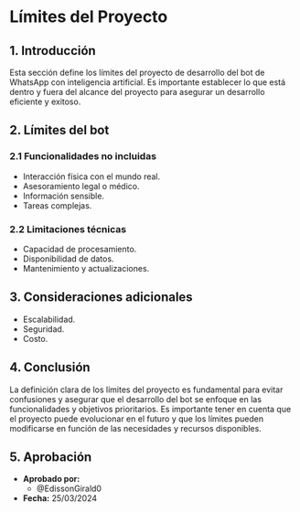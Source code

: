 # Límites del Proyecto

## 1. Introducción

Esta sección define los límites del proyecto de desarrollo del bot de WhatsApp con inteligencia artificial. Es importante establecer lo que está dentro y fuera del alcance del proyecto para asegurar un desarrollo eficiente y exitoso.

## 2. Límites del bot

### 2.1 Funcionalidades no incluidas

* Interacción física con el mundo real.
* Asesoramiento legal o médico.
* Información sensible.
* Tareas complejas.

### 2.2 Limitaciones técnicas

* Capacidad de procesamiento.
* Disponibilidad de datos.
* Mantenimiento y actualizaciones.

## 3. Consideraciones adicionales

* Escalabilidad.
* Seguridad.
* Costo.

## 4. Conclusión

La definición clara de los límites del proyecto es fundamental para evitar confusiones y asegurar que el desarrollo del bot se enfoque en las funcionalidades y objetivos prioritarios. Es importante tener en cuenta que el proyecto puede evolucionar en el futuro y que los límites pueden modificarse en función de las necesidades y recursos disponibles.

## 5. Aprobación

* **Aprobado por:**
    * @EdissonGirald0
* **Fecha:** 25/03/2024
